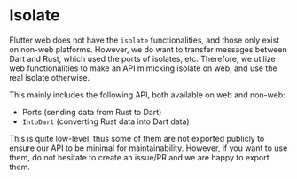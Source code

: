 # Isolate

Flutter web does not have the `isolate` functionalities, and those only exist on non-web platforms.
However, we do want to transfer messages between Dart and Rust, which used the ports of isolates, etc.
Therefore, we utilize web functionalities to make an API mimicking isolate on web, and use the real isolate otherwise.

This mainly includes the following API, both available on web and non-web:

* Ports (sending data from Rust to Dart)
* `IntoDart` (converting Rust data into Dart data)

This is quite low-level, thus some of them are not exported publicly to ensure our API to be minimal for maintainability.
However, if you want to use them, do not hesitate to create an issue/PR and we are happy to export them.
